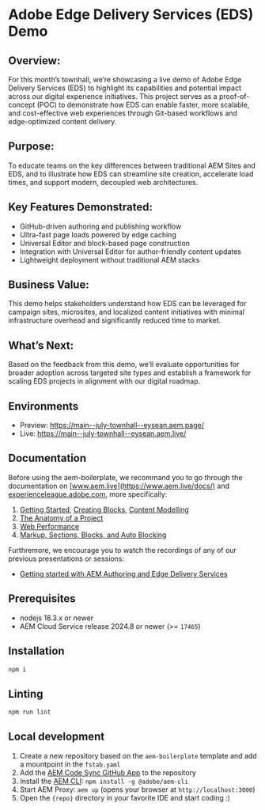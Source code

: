 # Adobe Edge Delivery Services (EDS) Demo
## Overview:
For this month’s townhall, we’re showcasing a live demo of Adobe Edge Delivery Services (EDS) to highlight its capabilities and potential impact across our digital experience initiatives. This project serves as a proof-of-concept (POC) to demonstrate how EDS can enable faster, more scalable, and cost-effective web experiences through Git-based workflows and edge-optimized content delivery.

## Purpose:
To educate teams on the key differences between traditional AEM Sites and EDS, and to illustrate how EDS can streamline site creation, accelerate load times, and support modern, decoupled web architectures.

## Key Features Demonstrated:
- GitHub-driven authoring and publishing workflow
- Ultra-fast page loads powered by edge caching
- Universal Editor and block-based page construction
- Integration with Universal Editor for author-friendly content updates
- Lightweight deployment without traditional AEM stacks

## Business Value:
This demo helps stakeholders understand how EDS can be leveraged for campaign sites, microsites, and localized content initiatives with minimal infrastructure overhead and significantly reduced time to market.

## What’s Next:
Based on the feedback from this demo, we’ll evaluate opportunities for broader adoption across targeted site types and establish a framework for scaling EDS projects in alignment with our digital roadmap.

## Environments
- Preview: https://main--july-townhall--eysean.aem.page/
- Live: https://main--july-townhall--eysean.aem.live/

## Documentation

Before using the aem-boilerplate, we recommand you to go through the documentation on [www.aem.live](https://www.aem.live/docs/) and [experienceleague.adobe.com](https://experienceleague.adobe.com/en/docs/experience-manager-cloud-service/content/edge-delivery/wysiwyg-authoring/authoring), more specifically:
1. [Getting Started](https://experienceleague.adobe.com/en/docs/experience-manager-cloud-service/content/edge-delivery/wysiwyg-authoring/edge-dev-getting-started), [Creating Blocks](https://experienceleague.adobe.com/en/docs/experience-manager-cloud-service/content/edge-delivery/wysiwyg-authoring/create-block), [Content Modelling](https://experienceleague.adobe.com/en/docs/experience-manager-cloud-service/content/edge-delivery/wysiwyg-authoring/content-modeling)
2. [The Anatomy of a Project](https://www.aem.live/developer/anatomy-of-a-project)
3. [Web Performance](https://www.aem.live/developer/keeping-it-100)
4. [Markup, Sections, Blocks, and Auto Blocking](https://www.aem.live/developer/markup-sections-blocks)

Furthremore, we encourage you to watch the recordings of any of our previous presentations or sessions:
- [Getting started with AEM Authoring and Edge Delivery Services](https://experienceleague.adobe.com/en/docs/events/experience-manager-gems-recordings/gems2024/aem-authoring-and-edge-delivery)

## Prerequisites

- nodejs 18.3.x or newer
- AEM Cloud Service release 2024.8 or newer (>= `17465`)

## Installation

```sh
npm i
```

## Linting

```sh
npm run lint
```

## Local development

1. Create a new repository based on the `aem-boilerplate` template and add a mountpoint in the `fstab.yaml`
1. Add the [AEM Code Sync GitHub App](https://github.com/apps/aem-code-sync) to the repository
1. Install the [AEM CLI](https://github.com/adobe/helix-cli): `npm install -g @adobe/aem-cli`
1. Start AEM Proxy: `aem up` (opens your browser at `http://localhost:3000`)
1. Open the `{repo}` directory in your favorite IDE and start coding :)
